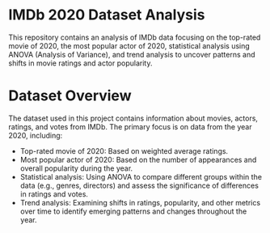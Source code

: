 # IMDb 2020 Dataset Analysis
This repository contains an analysis of IMDb data focusing on the top-rated movie of 2020, the most popular actor of 2020, statistical analysis using ANOVA (Analysis of Variance), and trend analysis to uncover patterns and shifts in movie ratings and actor popularity.

# Dataset Overview
The dataset used in this project contains information about movies, actors, ratings, and votes from IMDb. The primary focus is on data from the year 2020, including:

- Top-rated movie of 2020: Based on weighted average ratings.
- Most popular actor of 2020: Based on the number of appearances and overall popularity during the year.
- Statistical analysis: Using ANOVA to compare different groups within the data (e.g., genres, directors) and assess the significance of differences in ratings and votes.
- Trend analysis: Examining shifts in ratings, popularity, and other metrics over time to identify emerging patterns and changes throughout the year.
